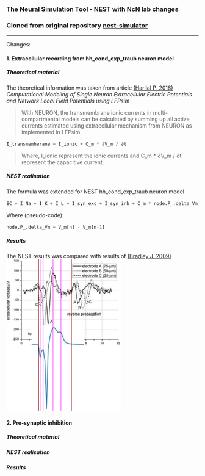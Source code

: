 ### The Neural Simulation Tool - NEST with NcN lab changes
### Cloned from original repository [nest-simulator](https://github.com/nest/nest-simulator)

-------------

[(Harilal P, 2016)]: https://www.frontiersin.org/articles/10.3389/fncom.2016.00065/full
[(Bradley J, 2009)]: https://pubs.rsc.org/en/content/articlehtml/2009/lc/b806689bhttps://pubs.rsc.org/en/content/articlehtml/2009/lc/b806689b

Changes:

#### 1. Extracellular recording from hh_cond_exp_traub neuron model

##### Theoretical material
The theoretical information was taken from article [(Harilal P, 2016)] *Computational Modeling of Single Neuron Extracellular Electric Potentials and Network Local Field Potentials using LFPsim* 
>With NEURON, the transmembrane ionic currents in multi-compartmental models can be calculated by summing up all active currents estimated using extracellular mechanism from NEURON as implemented in LFPsim


```python
I_transmemberane = I_ionic + C_m * ∂V_m / ∂t
```
> Where, I_ionic represent the ionic currents and C_m * ∂V_m / ∂t represent the capacitive current.

##### NEST realisation
The formula was extended for NEST hh_cond_exp_traub neuron model
```python
EC = I_Na + I_K + I_L + I_syn_exc + I_syn_inh + C_m * node.P_.delta_Vm / Time::get_resolution().get_ms()
```
Where (pseudo-code):
```python
node.P_.delta_Vm = V_m[n] - V_m[n-1]
```

##### Results
The NEST results was compared with results of [(Bradley J, 2009)]
<img src="comparing.png" width="60%"/>


#### 2. Pre-synaptic inhibition

##### Theoretical material
##### NEST realisation
##### Results
